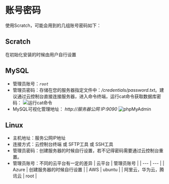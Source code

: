 # 账号密码

使用Scratch，可能会用到的几组账号密码如下：

## Scratch

在初始化安装的时候由用户自行设置

## MySQL

* 管理员账号：*`root`*
* 管理员密码：存储在您的服务器指定文件中：*/credentials/password.txt*。建议通过云控制台直接连接服务器，进入命令终端，运行cat命令获取数据库密码：
   ![运行cat命令](https://libs.websoft9.com/Websoft9/DocsPicture/zh/common/catdbpassword-websoft9.png)
* MySQL可视化管理地址： *http://服务器公网 IP:9090*
   ![phpMyAdmin](https://libs.websoft9.com/Websoft9/DocsPicture/zh/mysql/phpmyadmin-logincn-websoft9.png)

## Linux

* 主机地址：服务公网IP地址
* 连接方式：云控制台终端 或 SFTP工具 或 SSH工具
* 管理员密码：创建服务器的时候自行设置，若不记得密码需要通过云控制台重置。
* 管理员账号：不同的云平台有一定的差异
   |  云平台   |  管理员账号   |
   | --- | --- |
   |  Azure   |  创建服务器的时候自行设置   |
   |  AWS   |  ubuntu   |
   |  阿里云，华为云，腾讯云   |  root   |